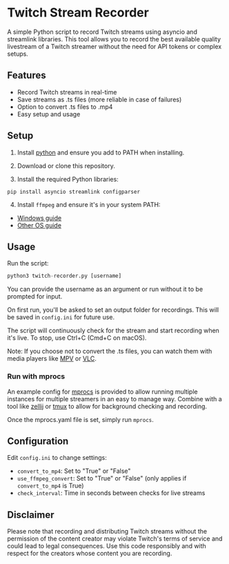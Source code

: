 # Twitch Stream Recorder

A simple Python script to record Twitch streams using asyncio and streamlink libraries. This tool allows you to record the best available quality livestream of a Twitch streamer without the need for API tokens or complex setups.

## Features

- Record Twitch streams in real-time
- Save streams as .ts files (more reliable in case of failures)
- Option to convert .ts files to .mp4
- Easy setup and usage

## Setup

1. Install [python](https://www.python.org/downloads/) and ensure you add to PATH when installing.

2. Download or clone this repository.

3. Install the required Python libraries:

``pip install asyncio streamlink configparser``

4. Install `ffmpeg` and ensure it's in your system PATH:
- [Windows guide](https://www.wikihow.com/Install-FFmpeg-on-Windows)
- [Other OS guide](https://www.hostinger.com/tutorials/how-to-install-ffmpeg)

## Usage

Run the script:

```python
python3 twitch-recorder.py [username]
```

You can provide the username as an argument or run without it to be prompted for input.

On first run, you'll be asked to set an output folder for recordings. This will be saved in `config.ini` for future use.

The script will continuously check for the stream and start recording when it's live. To stop, use Ctrl+C (Cmd+C on macOS).

Note: If you choose not to convert the .ts files, you can watch them with media players like [MPV](https://mpv.io/) or [VLC](https://www.videolan.org/).
### Run with mprocs

An example config for [mprocs](https://github.com/pvolok/mprocs) is provided to allow running multiple instances for multiple streamers in an easy to manage way. Combine with a tool like [zellij](https://github.com/zellij-org/zellij) or [tmux](https://github.com/tmux/tmux/wiki) to allow for background checking and recording.

Once the mprocs.yaml file is set, simply run `mprocs`.

## Configuration

Edit `config.ini` to change settings:
- `convert_to_mp4`: Set to "True" or "False"
- `use_ffmpeg_convert`: Set to "True" or "False" (only applies if `convert_to_mp4` is True)
- `check_interval`: Time in seconds between checks for live streams

## Disclaimer
Please note that recording and distributing Twitch streams without the permission of the content creator may violate Twitch's terms of service and could lead to legal consequences. Use this code responsibly and with respect for the creators whose content you are recording.

